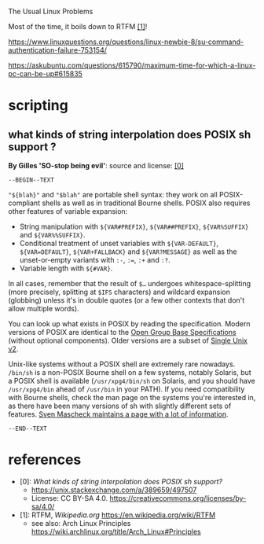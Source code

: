 The Usual Linux Problems

Most of the time, it boils down to RTFM [[1]](#references)!


<https://www.linuxquestions.org/questions/linux-newbie-8/su-command-authentication-failure-753154/>

<https://askubuntu.com/questions/615790/maximum-time-for-which-a-linux-pc-can-be-up#615835>

# scripting

## what kinds of string interpolation does POSIX sh support ?

**By Gilles 'SO-stop being evil'**: source and license: [[0]](#references)

`--BEGIN--TEXT`

`"${blah}"` and `"$blah"` are portable shell syntax: they work on all POSIX-compliant shells as well as in traditional Bourne shells. POSIX also requires other features of variable expansion:

* String manipulation with `${VAR#PREFIX}`, `${VAR##PREFIX}`, `${VAR%SUFFIX}` and `${VAR%%SUFFIX}`.
* Conditional treatment of unset variables with `${VAR-DEFAULT}`, `${VAR=DEFAULT}`, `${VAR+FALLBACK}` and `${VAR?MESSAGE}` as well as the unset-or-empty variants with `:-`, `:=`, `:+` and `:?`.
* Variable length with `${#VAR}`.

In all cases, remember that the result of `$…` undergoes whitespace-splitting (more precisely, splitting at `$IFS` characters) and wildcard expansion (globbing) unless it's in double quotes (or a few other contexts that don't allow multiple words).

You can look up what exists in POSIX by reading the specification. Modern versions of POSIX are identical to the [Open Group Base Specifications](http://pubs.opengroup.org/onlinepubs/9699919799/idx/shell.html) (without optional components). Older versions are a subset of [Single Unix v2](http://pubs.opengroup.org/onlinepubs/7990989775/xcu/shellix.html).

Unix-like systems without a POSIX shell are extremely rare nowadays. `/bin/sh` is a non-POSIX Bourne shell on a few systems, notably Solaris, but a POSIX shell is available (`/usr/xpg4/bin/sh` on Solaris, and you should have `/usr/xpg4/bin` ahead of `/usr/bin` in your PATH). If you need compatibility with Bourne shells, check the man page on the systems you're interested in, as there have been many versions of sh with slightly different sets of features. [Sven Mascheck maintains a page with a lot of information](https://www.in-ulm.de/~mascheck/bourne/).

`--END--TEXT`

# references
- [0]: _What kinds of string interpolation does POSIX sh support?_
	- <https://unix.stackexchange.com/a/389659/497507>
	- License: CC BY-SA 4.0. <https://creativecommons.org/licenses/by-sa/4.0/>
- [1]: RTFM, _Wikipedia.org_ <https://en.wikipedia.org/wiki/RTFM>
	- see also: Arch Linux Principles <https://wiki.archlinux.org/title/Arch_Linux#Principles>
